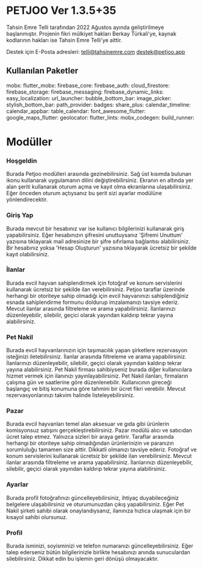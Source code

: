 # PETJOO Ver 1.3.5+35

Tahsin Emre Telli tarafından 2022 Ağustos ayında geliştirilmeye başlanmıştır. Projenin fikri mülkiyet hakları Berkay Türkali'ye, kaynak kodlarının hakları ise Tahsin Emre Telli'ye aittir. 

Destek için E-Posta adresleri:
telli@tahsinemre.com
destek@petjoo.app

## Kullanılan Paketler
mobx: flutter_mobx: firebase_core: firebase_auth: cloud_firestore: firebase_storage: firebase_messaging: firebase_dynamic_links: easy_localization: url_launcher: bubble_bottom_bar: image_picker: stylish_bottom_bar: path_provider: badges: share_plus: calendar_timeline: calendar_appbar: table_calendar: font_awesome_flutter: google_maps_flutter: geolocator: flutter_lints: mobx_codegen: build_runner: 
 
# Modüller
### Hoşgeldin
Burada Petjoo modülleri arasında gezinebilirsiniz. 
Sağ üst kısımda bulunan ikonu kullanarak uygulamanın dilini değiştirebilirsiniz.
Ekranın en altında yer alan şeriti kullanarak oturum açma ve kayıt olma ekranlarına ulaşabilirsiniz.
Eğer önceden oturum açtıysanız bu şerit sizi ayarlar modülüne yönlendirecektir.

### Giriş Yap
Burada mevcut bir hesabınız var ise kullanıcı bilgilerinizi kullanarak giriş yapabilirsiniz.
Eğer hesabınızın şifresini unuttuysanız 'Şifremi Unuttum' yazısına tıklayarak mail adresinize bir şifre sıfırlama bağlantısı alabilirsiniz.
Bir hesabınız yoksa 'Hesap Oluşturun' yazısına tıklayarak ücretsiz bir şekilde kayıt olabilirsiniz.

### İlanlar
Burada evcil hayvan sahiplendirmek için fotoğraf ve konum servislerini kullanarak ücretsiz bir şekilde ilan verebilirsiniz.
Petjoo taraflar üzerinde herhangi bir otoriteye sahip olmadığı için evcil hayvanınızı sahiplendiğiniz esnada sahiplendirme formunu doldurup imzalamanızı tavsiye ederiz.
Mevcut ilanlar arasında filtreleme ve arama yapabilirsiniz.
İlanlarınızı düzenleyebilir, silebilir, geçici olarak yayından kaldırıp tekrar yayına alabilirsiniz.

### Pet Nakil
Burada evcil hayvanlarınızın için taşımacılık yapan şirketlere rezervasyon isteğinizi iletebilirsiniz.
İlanlar arasında filtreleme ve arama yapabilirsiniz.
İlanlarınızı düzenleyebilir, silebilir, geçici olarak yayından kaldırıp tekrar yayına alabilirsiniz.
Pet Nakil firması sahibiyseniz burada diğer kullanıcılara hizmet vermek için ilanınızı yayınlayabilirsiniz. 
Pet Nakil ilanları, firmaların çalışma gün ve saatlerine göre düzenlenebilir. Kullanıcının gireceği başlangıç ve bitiş konumuna göre tahmini bir ücret fikri verebilir.
Mevcut rezervasyonlarınızı takvim halinde listeleyebilirsiniz.

### Pazar
Burada evcil hayvanları temel alan aksesuar ve gıda gibi ürünlerin komisyonsuz satışını gerçekleştirebilirsiniz.
Pazar modülü alıcı ve satıcıdan ücret talep etmez. Yalnızca sizleri bir araya getirir. Taraflar arasında herhangi bir otoriteye sahip olmadığından ürünlerinizin ve paranızın sorumluluğu tamamen size aittir. Dikkatli olmanızı tavsiye ederiz.
Fotoğraf ve konum servislerini kullanarak ücretsiz bir şekilde ilan verebilirsiniz.
Mevcut ilanlar arasında filtreleme ve arama yapabilirsiniz.
İlanlarınızı düzenleyebilir, silebilir, geçici olarak yayından kaldırıp tekrar yayına alabilirsiniz.

### Ayarlar
Burada profil fotoğrafınızı güncelleyebilirsiniz, ihtiyaç duyabileceğiniz belgelere ulaşabilirsiniz ve oturumunuzdan çıkış yapabilirsiniz.
Eğer Pet Nakil şirketi sahibi olarak onaylandıysanız, ilanınıza hızlıca ulaşmak için bir kısayol sahibi olursunuz.

### Profil
Burada isminizi, soyisminizi ve telefon numaranızı güncelleyebilirsiniz.
Eğer talep ederseniz bütün bilgilerinizle birlikte hesabınızı anında sunuculardan silebilirsiniz. Dikkat edin bu işlemin geri dönüşü olmayacaktır.



